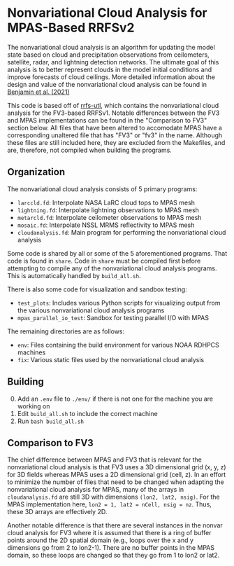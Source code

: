 # Nonvariational Cloud Analysis for MPAS-Based RRFSv2

The nonvariational cloud analysis is an algorithm for updating the model state based on cloud and precipitation observations from ceilometers, satellite, radar, and lightning detection networks. The ultimate goal of this analysis is to better represent clouds in the model initial conditions and improve forecasts of cloud ceilings. More detailed information about the design and value of the nonvariational cloud analysis can be found in [Benjamin et al. (2021)](https://doi.org/10.1175/MWR-D-20-0319.1)

This code is based off of [rrfs-utl](https://github.com/NOAA-GSL/rrfs_utl), which contains the nonvariational cloud analysis for the FV3-based RRFSv1. Notable differences between the FV3 and MPAS implementations can be found in the "Comparison to FV3" section below. All files that have been altered to accomodate MPAS have a corresponding unaltered file that has "FV3" or "fv3" in the name. Although these files are still included here, they are excluded from the Makefiles, and are, therefore, not compiled when building the programs.

## Organization

The nonvariational cloud analysis consists of 5 primary programs:

- `larccld.fd`: Interpolate NASA LaRC cloud tops to MPAS mesh
- `lightning.fd`: Interpolate lightning observations to MPAS mesh
- `metarcld.fd`: Interpolate ceilometer observations to MPAS mesh
- `mosaic.fd`: Interpolate NSSL MRMS reflectivity to MPAS mesh
- `cloudanalysis.fd`: Main program for performing the nonvariational cloud analysis

Some code is shared by all or some of the 5 aforementioned programs. That code is found in `share`. Code in `share` must be compiled first before attempting to compile any of the nonvariational cloud analysis programs. This is automatically handled by `build_all.sh`.

There is also some code for visualization and sandbox testing:

- `test_plots`: Includes various Python scripts for visualizing output from the various nonvariational cloud analysis programs
- `mpas_parallel_io_test`: Sandbox for testing parallel I/O with MPAS

The remaining directories are as follows:

- `env`: Files containing the build environment for various NOAA RDHPCS machines
- `fix`: Various static files used by the nonvariational cloud analysis

## Building

0. Add an `.env` file to `./env/` if there is not one for the machine you are working on
1. Edit `build_all.sh` to include the correct machine
2. Run `bash build_all.sh`

## Comparison to FV3

The chief difference between MPAS and FV3 that is relevant for the nonvariational cloud analysis is that FV3 uses a 3D dimensional grid (x, y, z) for 3D fields whereas MPAS uses a 2D dimensional grid (cell, z). In an effort to minimize the number of files that need to be changed when adapting the nonvariational cloud analysis for MPAS, many of the arrays in `cloudanalysis.fd` are still 3D with dimensions `(lon2, lat2, nsig)`. For the MPAS implementation here, `lon2 = 1, lat2 = nCell, nsig = nz`. Thus, these 3D arrays are effectively 2D.

Another notable difference is that there are several instances in the nonvar cloud analysis for FV3 where it is assumed that there is a ring of buffer points around the 2D spatial domain (e.g., loops over the x and y dimensions go from 2 to lon2-1). There are no buffer points in the MPAS domain, so these loops are changed so that they go from 1 to lon2 or lat2.
